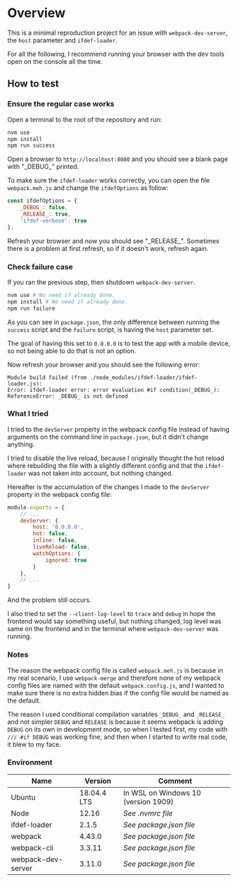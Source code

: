 # Overview

This is a minimal reproduction project for an issue with `webpack-dev-server`, the `host` parameter and `ifdef-loader`.

For all the following, I recommend running your browser with the dev tools open on the console all the time.

## How to test

### Ensure the regular case works

Open a terminal to the root of the repository and run:

```sh
nvm use
npm install
npm run success
```

Open a browser to `http://localhost:8080` and you should see a blank page with "\_DEBUG\_" printed.

To make sure the `ifdef-loader` works correctly, you can open the file `webpack.meh.js` and change the `ifdefOptions` as follow:

```js
const ifdefOptions = {
    _DEBUG_: false,
    _RELEASE_: true,
    'ifdef-verbose': true
};
```

Refresh your browser and now you should see "\_RELEASE\_". Sometimes there is a problem at first refresh, so if it doesn't work, refresh again.

### Check failure case

If you ran the previous step, then shutdown `webpack-dev-server`.

```sh
nvm use # No need if already done.
npm install # No need if already done.
npm run failure
```

As you can see in `package.json`, the only difference between running the `success` script and the `failure` script, is having the `host` parameter set.

The goal of having this set to `0.0.0.0` is to test the app with a mobile device, so not being able to do that is not an option.

Now refresh your browser and you should see the following error:

```
Module build failed (from ./node_modules/ifdef-loader/ifdef-loader.js):
Error: ifdef-loader error: error evaluation #if condition(_DEBUG_): ReferenceError: _DEBUG_ is not defined
```

### What I tried

I tried to the `devServer` property in the webpack config file instead of having arguments on the command line in `package.json`, but it didn't change anything.

I tried to disable the live reload, because I originally thought the hot reload where rebuilding the file with a slightly different config and that the `ifdef-loader` was not taken into account, but nothing changed.

Hereafter is the accumulation of the changes I made to the `devServer` property in the webpack config file:
```js
module.exports = {
    // ...
    devServer: {
        host: '0.0.0.0',
        hot: false,
        inline: false,
        liveReload: false,
        watchOptions: {
            ignored: true
        }
    },
    // ...
}
```

And the problem still occurs.

I also tried to set the `--client-log-level` to `trace` and `debug` in hope the frontend would say something useful, but nothing changed, log level was same on the frontend and in the terminal where `webpack-dev-server` was running.

### Notes

The reason the webpack config file is called `webpack.meh.js` is because in my real scenario, I use `webpack-merge` and therefore none of my webpack config files are named with the default `webpack.config.js`, and I wanted to make sure there is no extra hidden bias if the config file would be named as the default.

The reason I used conditional compilation variables `_DEBUG_` and `_RELEASE_` and not simpler `DEBUG` and `RELEASE` is because it seems webpack is adding `DEBUG` on its own in development mode, so when I tested first, my code with `/// #if DEBUG` was working fine, and then when I started to write real code, it blew to my face.

### Environment

Name | Version | Comment
---|---|---
Ubuntu | 18.04.4 LTS | In WSL on Windows 10 (version 1909)
Node | 12.16 | *See .nvmrc file*
ifdef-loader | 2.1.5 | *See package.json file*
webpack | 4.43.0 | *See package.json file*
webpack-cli | 3.3.11 | *See package.json file*
webpack-dev-server | 3.11.0 | *See package.json file*
